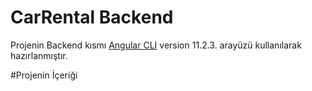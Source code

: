 # CarRental Backend

Projenin Backend kısmı  [Angular CLI](https://github.com/angular/angular-cli) version 11.2.3. arayüzü kullanılarak hazırlanmıştır.

#Projenin İçeriği

